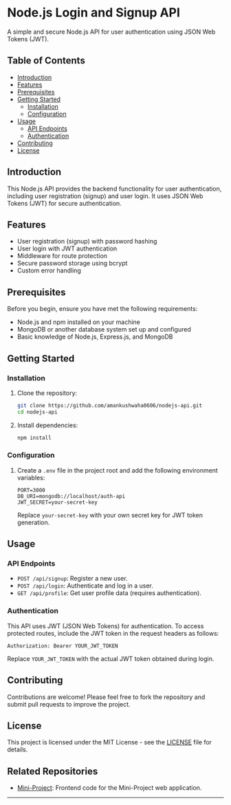 
# Node.js Login and Signup API

A simple and secure Node.js API for user authentication using JSON Web Tokens (JWT).

## Table of Contents

- [Introduction](#introduction)
- [Features](#features)
- [Prerequisites](#prerequisites)
- [Getting Started](#getting-started)
  - [Installation](#installation)
  - [Configuration](#configuration)
- [Usage](#usage)
  - [API Endpoints](#api-endpoints)
  - [Authentication](#authentication)
- [Contributing](#contributing)
- [License](#license)

## Introduction

This Node.js API provides the backend functionality for user authentication, including user registration (signup) and user login. It uses JSON Web Tokens (JWT) for secure authentication.

## Features

- User registration (signup) with password hashing
- User login with JWT authentication
- Middleware for route protection
- Secure password storage using bcrypt
- Custom error handling

## Prerequisites

Before you begin, ensure you have met the following requirements:

- Node.js and npm installed on your machine
- MongoDB or another database system set up and configured
- Basic knowledge of Node.js, Express.js, and MongoDB

## Getting Started

### Installation

1. Clone the repository:

   ```bash
   git clone https://github.com/amankushwaha0606/nodejs-api.git
   cd nodejs-api
   ```

2. Install dependencies:

   ```bash
   npm install
   ```

### Configuration

1. Create a `.env` file in the project root and add the following environment variables:

   ```env
   PORT=3000
   DB_URI=mongodb://localhost/auth-api
   JWT_SECRET=your-secret-key
   ```

   Replace `your-secret-key` with your own secret key for JWT token generation.

## Usage

### API Endpoints

- `POST /api/signup`: Register a new user.
- `POST /api/login`: Authenticate and log in a user.
- `GET /api/profile`: Get user profile data (requires authentication).

### Authentication

This API uses JWT (JSON Web Tokens) for authentication. To access protected routes, include the JWT token in the request headers as follows:

```http
Authorization: Bearer YOUR_JWT_TOKEN
```

Replace `YOUR_JWT_TOKEN` with the actual JWT token obtained during login.

## Contributing

Contributions are welcome! Please feel free to fork the repository and submit pull requests to improve the project.

## License

This project is licensed under the MIT License - see the [LICENSE](LICENSE) file for details.

## Related Repositories

- [Mini-Project](https://github.com/amankushwaha0606/parcel-delivery-system): Frontend code for the Mini-Project web application.

---
